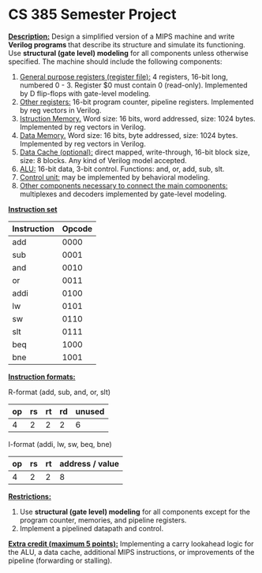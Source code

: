CS 385 Semester Project
====================

<p><b><u>Description:</u></b> Design a simplified version of a MIPS machine and write <b>Verilog programs </b>that describe its structure and simulate its functioning. Use <b>structural (gate level) modeling</b> for all components unless otherwise specified. The machine should
include the following components:</p>
                                     
<ol>
  <li><u>General purpose registers (register file):</u> 4  registers, 16-bit long, numbered 0 - 3. Register $0 must contain 0 (read-only). Implemented by D flip-flops with gate-level modeling.</li>
  <li> <u>Other registers:</u> 16-bit program counter, pipeline registers. Implemented by reg vectors in Verilog.</li>
  <li> <u>Istruction Memory.</u> Word size: 16 bits, word addressed, size: 1024 bytes. Implemented by reg vectors in Verilog.</li>
  <li> <u>Data Memory.</u> Word size: 16 bits, byte addressed, size: 1024 bytes. Implemented by reg vectors in Verilog.</li>
  <li> <u>Data Cache (optional):</u> direct mapped, write-through, 16-bit block size, size: 8 blocks. Any kind of Verilog model accepted.</li>
  <li> <u>ALU:</u> 16-bit data, 3-bit control. Functions: and, or, add, sub, slt.</li>
  <li> <u>Control unit:</u> may be implemented by behavioral modeling.</li>
  <li> <u>Other components necessary to connect the main components:</u> multiplexes and decoders implemented by gate-level modeling.</li>
                                       
</ol>
  <b><u>Instruction set</u></b>
  </br>                    
  <table>
    <thead><tr><th>Instruction</th><th>Opcode</th></tr></thead>
    <tbody>
      <tr><td>add</td><td>0000</td></tr>
      <tr><td>sub</td><td>0001</td></tr>
      <tr><td>and</td><td>0010</td></tr>
      <tr><td>or</td><td>0011</td></tr>
      <tr><td>addi</td><td>0100</td></tr>
      <tr><td>lw</td><td>0101</td></tr>
      <tr><td>sw</td><td>0110</td></tr>
      <tr><td>slt</td><td>0111</td></tr>
      <tr><td>beq</td><td>1000</td></tr>
      <tr><td>bne</td><td>1001</td></tr>
    </tbody>                   
</table>
                                        
<p><b><u>Instruction formats:</u></b></p>
                                     
<p>
	<span>R-format (add, sub, and, or, slt)</span>
	</br>                   
  <table>
    <thead><tr><th>op</th><th>rs</th><th>rt</th><th>rd</th><th>unused</th></tr></thead>
    <tbody>
      <tr><td>4</td><td>2</td><td>2</td><td>2</td><td>6</td></tr>
    </tbody>                   
  </table>
</p>
                                     
<p>
	<span>I-format (addi, lw, sw, beq, bne)</span> 
	</br>                   
  <table>
  	<thead><tr><th>op</th><th>rs</th><th>rt</th><th>address / value</th></tr></thead>
    <tbody>
      <tr><td>4</td><td>2</td><td>2</td><td>8</td></tr>
    </tbody>                   
  </table>
</p>
                                     
<p><b><u>Restrictions:</u></b> </p>
                                     
<ol>
  <li>Use <b>structural (gate level) modeling</b> for all components except for the program counter, memories, and pipeline registers.</li>
  <li>Implement a pipelined datapath and control.</li>
</ol>
<b><u>Extra credit (maximum 5 points):</u></b> Implementing a carry lookahead logic for the ALU, a data cache, additional MIPS instructions, or improvements of the pipeline (forwarding or stalling). 